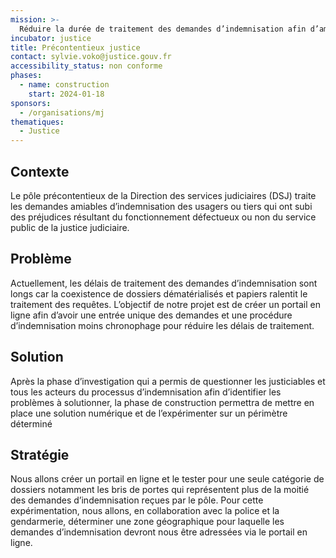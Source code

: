 ```yaml
---
mission: >-
  Réduire la durée de traitement des demandes d’indemnisation afin d’améliorer la qualité de service rendu aux justiciables
incubator: justice
title: Précontentieux justice
contact: sylvie.voko@justice.gouv.fr
accessibility_status: non conforme
phases:
  - name: construction
    start: 2024-01-18
sponsors:
  - /organisations/mj
thematiques:
  - Justice
---
```


## Contexte

Le pôle précontentieux de la Direction des services judiciaires (DSJ) traite les demandes amiables d’indemnisation des usagers ou tiers qui ont subi des préjudices résultant du fonctionnement défectueux ou non du service public de la justice judiciaire.

## Problème

Actuellement, les délais de traitement des demandes d’indemnisation sont longs car la coexistence de dossiers dématérialisés et papiers ralentit le traitement des requêtes.
L’objectif de notre projet est de créer un portail en ligne afin d’avoir une entrée unique des demandes et une procédure d’indemnisation moins chronophage pour réduire les délais de traitement.

## Solution

Après la phase d’investigation qui a permis de questionner les justiciables et tous les acteurs du processus d’indemnisation afin d’identifier les problèmes à solutionner, la phase de construction permettra de mettre en place une solution numérique et de l’expérimenter sur un périmètre déterminé

## Stratégie

Nous allons créer un portail en ligne et le tester pour une seule catégorie de dossiers notamment les bris de portes qui représentent plus de la moitié des demandes d’indemnisation reçues par le pôle.
Pour cette expérimentation, nous allons, en collaboration avec la police et la gendarmerie, déterminer une zone géographique pour laquelle les demandes d’indemnisation devront nous être adressées via le portail en ligne.

